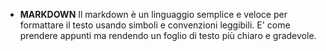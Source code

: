 - **MARKDOWN**
Il markdown è un linguaggio semplice e veloce per formattare il testo usando simboli e convenzioni leggibili.
E' come prendere appunti ma rendendo un foglio di testo più chiaro e gradevole.